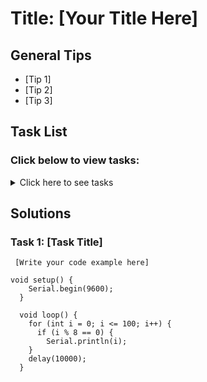 # Title: [Your Title Here]

## General Tips
- [Tip 1]
- [Tip 2]
- [Tip 3]

## Task List
### Click below to view tasks:
<details>
  <summary>Click here to see tasks</summary>
  - [Task 1: Enter Task Description]
  
</details>

## Solutions

### Task 1: [Task Title]
```Arduino
 [Write your code example here]

void setup() {
    Serial.begin(9600);
  }
  
  void loop() {
    for (int i = 0; i <= 100; i++) {  
      if (i % 8 == 0) {  
        Serial.println(i);  
    }
    delay(10000);  
  }